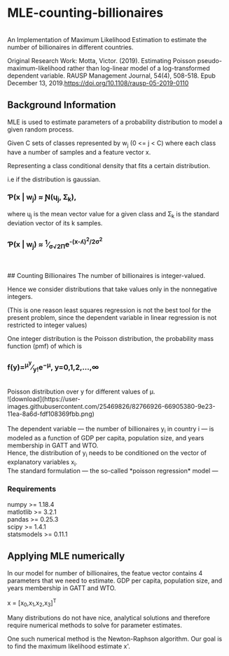 # MLE-counting-billionaires
</br>
An Implementation of Maximum Likelihood Estimation to estimate the number of billionaires in different countries.

Original Research Work: Motta, Victor. (2019). Estimating Poisson pseudo-maximum-likelihood rather than log-linear model of a log-transformed dependent variable. RAUSP Management Journal, 54(4), 508-518. Epub December 13, 2019.https://doi.org/10.1108/rausp-05-2019-0110
</br>
## Background Information
MLE is used to estimate parameters of a probability distribution to model a given random process.

Given C sets of classes represented by w<sub>j</sub> (0 <= j < C) where each class have a number of samples and a feature vector x.

Representing a class conditional density that fits a certain distribution.

i.e if the distribution is gaussian.
</br>
### &#420;(x | w<sub>j</sub>) &asymp; &#413;(&#613;<sub>j</sub>, &#425;<sub>k</sub>),
where &#613;<sub>j</sub> is the mean vector value for a given class and &#425;<sub>k</sub> is the standard deviation vector of its k samples.

### &#420;(x | w<sub>j</sub>) &asymp; <sup>1</sup>&frasl;<sub>&sigma;&#8730;2&Pi;</sub>e<sup>-(x-&#654;)<sup>2</sup>/2&sigma;<sup>2</sup></sup>

</br>
</br>
## Counting Billionaires
The number of billionaires is integer-valued.

Hence we consider distributions that take values only in the nonnegative integers.

(This is one reason least squares regression is not the best tool for the present problem, since the dependent variable in linear regression is not restricted to integer values)

One integer distribution is the Poisson distribution, the probability mass function (pmf) of which is
</br>
### f(y)=<sup>μ<sup>y</sup></sup>&frasl;<sub>y!</sub>e<sup>−μ</sup>,     y=0,1,2,…,∞
</br>
Poisson distribution over y for different values of μ.
</br>
![download](https://user-images.githubusercontent.com/25469826/82766926-66905380-9e23-11ea-8a6d-fdf108369fbb.png)
</br>
</br>
The dependent variable — the number of billionaires y<sub>i</sub> in country i — is modeled as a function of GDP per capita, population size, and years membership in GATT and WTO.
</br>
Hence, the distribution of y<sub>i</sub> needs to be conditioned on the vector of explanatory variables x<sub>i</sub>.
</br>
The standard formulation — the so-called *poisson regression* model —

### Requirements
numpy >= 1.18.4 </br>
matlotlib >= 3.2.1 </br>
pandas >= 0.25.3 </br>
scipy >= 1.4.1 </br>
statsmodels >= 0.11.1 </br>

## Applying MLE numerically
In our model for number of billionaires, the featue vector contains 4 parameters that we need to estimate.
GDP per capita, population size, and years membership in GATT and WTO.

x = [x<sub>0</sub>,x<sub>1</sub>,x<sub>2</sub>,x<sub>3</sub>]<sup>T<sup>

Many distributions do not have nice, analytical solutions and therefore require numerical methods to solve for parameter estimates.

One such numerical method is the Newton-Raphson algorithm.
Our goal is to find the maximum likelihood estimate x'.

